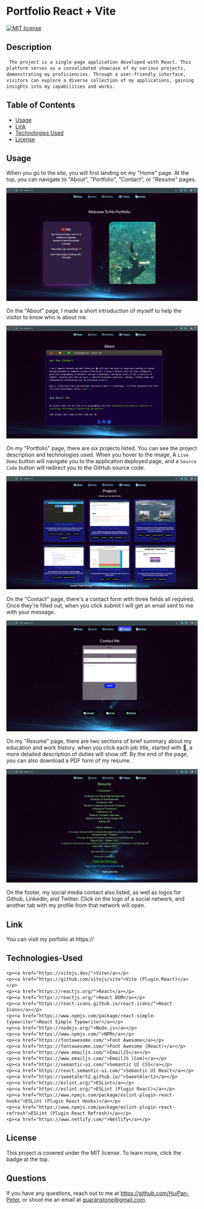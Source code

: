 # Portfolio React + Vite

  [![MIT license](https://img.shields.io/badge/License-MIT-blue.svg)](https://choosealicense.com/licenses/mit//)
        
  ## Description
     The project is a single-page application developed with React. This platform serves as a consolidated showcase of my various projects, demonstrating my proficiencies. Through a user-friendly interface, visitors can explore a diverse collection of my applications, gaining insights into my capabilities and works.
  
  ## Table of Contents
  - [Usage](#usage)
  - [Link](#link)
  - [Technologies Used](#Technologies-Used)
  - [License](#license)
  
  ## Usage
  When you go to the site, you will first landing on my "Home" page. At the top, you can navigate to "About", "Portfolio", "Contact", or "Resume" pages. 

  ![alt text](./src/assets/Home.png)

  On the "About" page, I made a short introduction of myself to help the visitor to know who is about me. 

  ![alt text](./src/assets/About.png)

  On my "Portfolio" page, there are six projects listed. You can see the project description and technologies used. When you hover to the image, A ```Live Demo``` button will navigate you to the application deployed page, and a ```Source Code``` button will redirect you to the GitHub source code. 

  ![alt text](./src/assets/Projects.png)

  On the "Contact" page, there's a contact form with three fields all required. Once they're filled out, when you click submit I will get an email sent to me with your message. 

  ![alt text](./src/assets/Contact.png)

  On my "Resume" page, there are two sections of brief summary about my education and work history. when you click each job title, started with 🔷, a more detailed description of duties will show off. By the end of the page, you can also download a PDF form of my resume.

  ![alt text](./src/assets/Resume.png)

  On the footer, my social media contact also listed, as well as logos for Github, Linkedin, and Twitter. Click on the logo of a social network, and another tab with my profile from that network will open. 

  ## Link
  You can visit my porfolio at https://

  ## Technologies-Used
    <p><a href="https://vitejs.dev/">Vite</a></p>
    <p><a href="https://github.com/vitejs/vite">Vite (Plugin React)</a></p>    
    <p><a href="https://reactjs.org/">React</a></p>
    <p><a href="https://reactjs.org/">React DOM</a></p>
    <p><a href="https://react-icons.github.io/react-icons/">React Icons</a></p>
    <p><a href="https://www.npmjs.com/package/react-simple-typewriter">React Simple Typewriter</a></p>
    <p><a href="https://nodejs.org/">Node.js</a></p>
    <p><a href="https://www.npmjs.com/">NPM</a></p>
    <p><a href="https://fontawesome.com/">Font Awesome</a></p>
    <p><a href="https://fontawesome.com/">Font Awesome (React)</a></p>
    <p><a href="https://www.emailjs.com/">EmailJS</a></p>
    <p><a href="https://www.emailjs.com/">EmailJS (Com)</a></p>
    <p><a href="https://semantic-ui.com/">Semantic UI CSS</a></p>
    <p><a href="https://react.semantic-ui.com/">Semantic UI React</a></p>
    <p><a href="https://sweetalert2.github.io/">SweetAlert2</a></p>
    <p><a href="https://eslint.org/">ESLint</a></p>
    <p><a href="https://eslint.org/">ESLint (Plugin React)</a></p>
    <p><a href="https://www.npmjs.com/package/eslint-plugin-react-hooks">ESLint (Plugin React Hooks)</a></p>
    <p><a href="https://www.npmjs.com/package/eslint-plugin-react-refresh">ESLint (Plugin React Refresh)</a></p>
    <p><a href="https://www.netlify.com/">Netlify</a></p>
  
  ## License
  This project is covered under the MIT license. To learn more, click the badge at the top.

  ## Questions
  If you have any questions, reach out to me at https://github.com/HuiPan-Peter, or shoot me an email at guaranstone@gmail.com.
